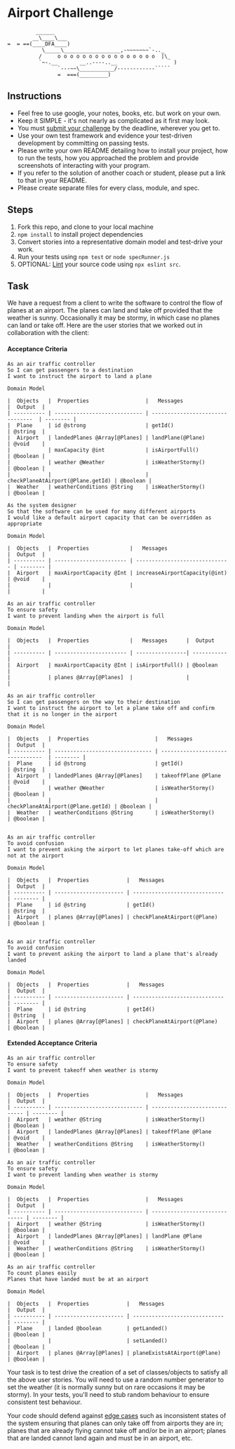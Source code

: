 Airport Challenge
=================

```
         ______
        __\____\___
=  = ==(____DFA____)
           \_____\__________________,-~~~~~~~`-.._
          /     o o o o o o o o o o o o o o o o  |\_
          `~-.__       __..----..__                  )
                `---~~\___________/------------`````
                =  ===(_________)

```

Instructions
---------

* Feel free to use google, your notes, books, etc. but work on your own.
* Keep it SIMPLE - it's not nearly as complicated as it first may look.
* You must [submit your challenge](https://airtable.com/shrUGm2T8TYCFAmjN) by the deadline, wherever you get to.
* Use your own test framework and evidence your test-driven development by committing on passing tests.
* Please write your own README detailing how to install your project, how to run the tests, how you approached the problem and provide screenshots of interacting with your program.
* If you refer to the solution of another coach or student, please put a link to that in your README.
* Please create separate files for every class, module, and spec.

Steps
-------

1. Fork this repo, and clone to your local machine
2. `npm install` to install project dependencies
3. Convert stories into a representative domain model and test-drive your work.
4. Run your tests using `npm test` or `node specRunner.js`
5. OPTIONAL: [Lint](https://eslint.org/docs/user-guide/getting-started) your source code using `npx eslint src`.

Task
-----

We have a request from a client to write the software to control the flow of planes at an airport. The planes can land and take off provided that the weather is sunny. Occasionally it may be stormy, in which case no planes can land or take off.  Here are the user stories that we worked out in collaboration with the client:

#### Acceptance Criteria
```
As an air traffic controller
So I can get passengers to a destination
I want to instruct the airport to land a plane

Domain Model

|  Objects   |  Properties                  |   Messages                        |  Output  |
| ---------- | ---------------------------- | --------------------------------  | -------- |
|  Plane     | id @strong                   | getId()                           | @string  |
|  Airport   | landedPlanes @Array[@Planes] | landPlane(@Plane)                 | @void    |
|            | maxCapacity @int             | isAirportFull()                   | @boolean |
|            | weather @Weather             | isWeatherStormy()                 | @boolean |
|            |                              | checkPlaneAtAirport(@Plane.getId) | @boolean |
|  Weather   | weatherConditions @String    | isWeatherStormy()                 | @boolean |

As the system designer
So that the software can be used for many different airports
I would like a default airport capacity that can be overridden as appropriate

Domain Model

|  Objects   |  Properties             |   Messages                     |  Output  |
| ---------- | ----------------------- | ------------------------------ | -------- |
|  Airport   | maxAirportCapacity @Int | increaseAirportCapacity(@int)  | @void    |
|            |                         |                                |          |

As an air traffic controller
To ensure safety
I want to prevent landing when the airport is full

Domain Model

|  Objects   |  Properties             |   Messages      |  Output     |
| ---------- | ----------------------- | ----------------| ----------- |
|  Airport   | maxAirportCapacity @Int | isAirportFull() | @boolean    |
|            | planes @Array[@Planes]  |                 |             |

As an air traffic controller
So I can get passengers on the way to their destination
I want to instruct the airport to let a plane take off and confirm that it is no longer in the airport

Domain Model

|  Objects   |  Properties                     |   Messages                        |  Output  |
| ---------- | ------------------------------- | --------------------------------  | -------- |
|  Plane     | id @strong                      | getId()                           | @string  |
|  Airport   | landedPlanes @Array[@Planes]    | takeoffPlane @Plane               | @void    |
|            | weather @Weather                | isWeatherStormy()                 | @boolean |
|            |                                 | checkPlaneAtAirport(@Plane.getId) | @boolean |
|  Weather   | weatherConditions @String       | isWeatherStormy()                 | @boolean |


As an air traffic controller
To avoid confusion
I want to prevent asking the airport to let planes take-off which are not at the airport

Domain Model

|  Objects   |  Properties            |   Messages                    |  Output  |
| ---------- | ---------------------- | ----------------------------- | -------- |
|  Plane     | id @string             | getId()                       | @string  |
|  Airport   | planes @Array[@Planes] | checkPlaneAtAirport(@Plane)   | @boolean |


As an air traffic controller
To avoid confusion
I want to prevent asking the airport to land a plane that's already landed

Domain Model

|  Objects   |  Properties            |   Messages                    |  Output  |
| ---------- | ---------------------- | ----------------------------- | -------- |
|  Plane     | id @string             | getId()                       | @string  |
|  Airport   | planes @Array[@Planes] | checkPlaneAtAirport(@Plane)   | @boolean |

```
#### Extended Acceptance Criteria
```
As an air traffic controller
To ensure safety
I want to prevent takeoff when weather is stormy

Domain Model

|  Objects   |  Properties                  |   Messages                    |  Output  |
| ---------- | ---------------------------- | ----------------------------- | -------- |
|  Airport   | weather @String              | isWeatherStormy()             | @boolean |
|  Airport   | landedPlanes @Array[@Planes] | takeoffPlane @Plane           | @void    |
|  Weather   | weatherConditions @String    | isWeatherStormy()             | @boolean |

As an air traffic controller
To ensure safety
I want to prevent landing when weather is stormy

Domain Model

|  Objects   |  Properties                  |   Messages                    |  Output  |
| ---------- | ---------------------------- | ----------------------------- | -------- |
|  Airport   | weather @String              | isWeatherStormy()             | @boolean |
|  Airport   | landedPlanes @Array[@Planes] | landPlane @Plane              | @void    |
|  Weather   | weatherConditions @String    | isWeatherStormy()             | @boolean |

As an air traffic controller
To count planes easily
Planes that have landed must be at an airport

Domain Model

|  Objects   |  Properties            |   Messages                    |  Output  |
| ---------- | ---------------------- | ----------------------------- | -------- |
|  Plane     | landed @boolean        | getLanded()                   | @boolean |
|            |                        | setLanded()                   | @boolean |
|  Airport   | planes @Array[@Planes] | planeExistsAtAirport(@Plane)  | @boolean |

```



Your task is to test drive the creation of a set of classes/objects to satisfy all the above user stories. You will need to use a random number generator to set the weather (it is normally sunny but on rare occasions it may be stormy). In your tests, you'll need to stub random behaviour to ensure consistent test behaviour.

Your code should defend against [edge cases](http://programmers.stackexchange.com/questions/125587/what-are-the-difference-between-an-edge-case-a-corner-case-a-base-case-and-a-b) such as inconsistent states of the system ensuring that planes can only take off from airports they are in; planes that are already flying cannot take off and/or be in an airport; planes that are landed cannot land again and must be in an airport, etc.
